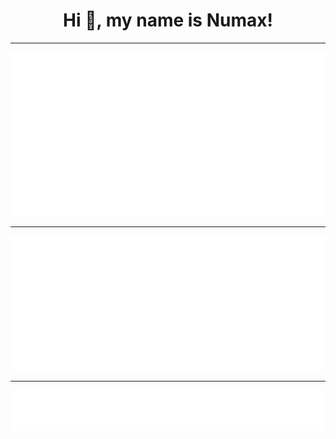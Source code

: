 <p align="center">
    <h1 align="center">Hi 👋, my name is Numax!</h1>
</p>

---

<img src="https://github.com/Numax-cz/Numax-cz/blob/main/.cache/base.svg">

---

<img src="https://github.com/Numax-cz/Numax-cz/blob/main/.cache/isocalendar.svg">

---

<img src="https://github.com/Numax-cz/Numax-cz/blob/main/.cache/languages.svg">
